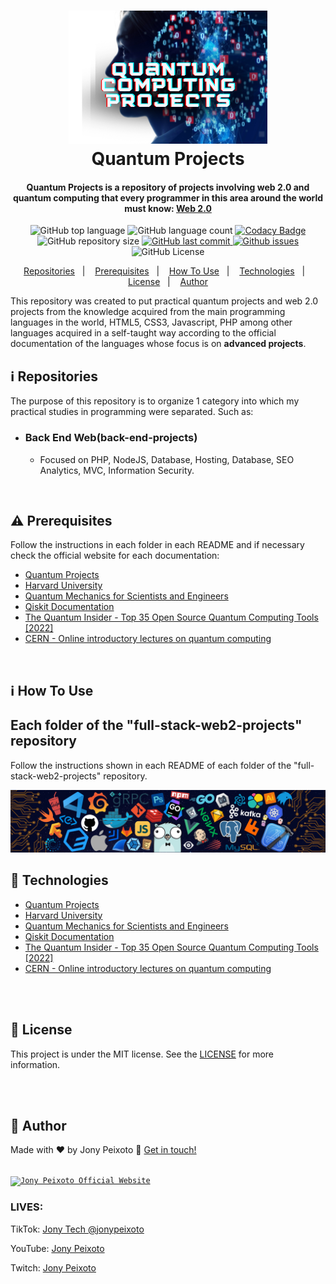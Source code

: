 <h1 align="center">
    <img alt="Quantum Computing GitHub README" src="https://github.com/jonypeixoto/jonypeixoto/blob/main/assets/quantum-projects-readme.png" />
    <br>
    Quantum Projects
</h1>

<h4 align="center">
   Quantum Projects is a repository of projects involving web 2.0 and quantum computing that every programmer in this area around the world must know:
   <a href="https://www.oreilly.com/pub/a/web2/archive/what-is-web-20.html/">Web 2.0</a>
</h4>
<p align="center">
  <img alt="GitHub top language" src="https://img.shields.io/github/languages/top/jonypeixoto/back-end-projects">
  
  <img alt="GitHub language count" src="https://img.shields.io/github/languages/count/jonypeixoto/back-end-projects">
  
  <a href="https://www.codacy.com/gh/jonypeixoto/full-stack-web2-projects/dashboard?utm_source=github.com&amp;utm_medium=referral&amp;utm_content=jonypeixoto/full-stack-web2-projects&amp;utm_campaign=Badge_Grade">
    <img alt="Codacy Badge" src="https://app.codacy.com/project/badge/Grade/799ca46e878b4a40a8c52ac735f5a1fa">
  </a>
  
  <img alt="GitHub repository size" src="https://img.shields.io/github/repo-size/jonypeixoto/back-end-projects">
  <a href="https://github.com/jonypeixoto/full-stack-web2-projects/commits">
   
  <img alt="GitHub last commit" src="https://img.shields.io/github/last-commit/jonypeixoto/back-end-projects">
  </a>
  
  <a href="https://github.com/jonypeixoto/full-stack-web2-projects/issues">
    <img alt="Github issues" src="https://img.shields.io/github/issues/jonypeixoto/back-end-projects">
  </a>
  
  <img alt="GitHub License" src="https://img.shields.io/github/license/jonypeixoto/full-stack-web2-projects"> 
</p>

<p align="center">
  <a href="#information_source-repositories">Repositories</a>&nbsp;&nbsp;&nbsp;|&nbsp;&nbsp;&nbsp;
  <a href="#warning-prerequisites">Prerequisites</a>&nbsp;&nbsp;&nbsp;|&nbsp;&nbsp;&nbsp;
  <a href="#information_source-how-to-use">How To Use</a>&nbsp;&nbsp;&nbsp;|&nbsp;&nbsp;&nbsp;
  <a href="#rocket-technologies">Technologies</a>&nbsp;&nbsp;&nbsp;|&nbsp;&nbsp;&nbsp;
  <a href="#memo-license">License</a>&nbsp;&nbsp;&nbsp;|&nbsp;&nbsp;&nbsp;
  <a href="#star2-author">Author</a>
</p>

This repository was created to put practical quantum projects and web 2.0 projects from the knowledge acquired from the main programming languages in the world, HTML5, CSS3, Javascript, PHP among other languages acquired in a self-taught way according to the official documentation of the languages whose focus is on <b>advanced projects</b>.

##  :information_source: Repositories

The purpose of this repository is to organize 1 category into which my practical studies in programming were separated. Such as:

* <b><h3>Back End Web(back-end-projects)</h3></b>
   * Focused on PHP, NodeJS, Database, Hosting, Database, SEO Analytics, MVC, Information Security.

<br/>

## :warning: Prerequisites

Follow the instructions in each folder in each README and if necessary check the official website for each documentation:

- [Quantum Projects](https://github.com/jonypeixoto/quantum-computing)
- [Harvard University](https://www.classcentral.com/course/edx-the-quantum-world-8358)
- [Quantum Mechanics for Scientists and Engineers](https://www.classcentral.com/course/edx-quantum-mechanics-for-scientists-and-engineers-1-21196)
- [Qiskit Documentation](https://qiskit.org/textbook/what-is-quantum.html)
- [The Quantum Insider - Top 35 Open Source Quantum Computing Tools [2022]](https://thequantuminsider.com/2022/05/27/quantum-computing-tools/)
- [CERN - Online introductory lectures on quantum computing](https://home.cern/news/announcement/computing/online-introductory-lectures-quantum-computing-6-november)

<br/>

## :information_source: How To Use

## Each folder of the "full-stack-web2-projects" repository
Follow the instructions shown in each README of each folder of the "full-stack-web2-projects" repository.
<br/>

![](https://github.com/JonyPeixoto/jonypeixoto/blob/main/assets/wow.png)  

## :rocket: Technologies

- [Quantum Projects](https://github.com/jonypeixoto/quantum-computing)
- [Harvard University](https://www.classcentral.com/course/edx-the-quantum-world-8358)
- [Quantum Mechanics for Scientists and Engineers](https://www.classcentral.com/course/edx-quantum-mechanics-for-scientists-and-engineers-1-21196)
- [Qiskit Documentation](https://qiskit.org/textbook/what-is-quantum.html)
- [The Quantum Insider - Top 35 Open Source Quantum Computing Tools [2022]](https://thequantuminsider.com/2022/05/27/quantum-computing-tools/)
- [CERN - Online introductory lectures on quantum computing](https://home.cern/news/announcement/computing/online-introductory-lectures-quantum-computing-6-november)

<br/><br/>

## :memo: License
This project is under the MIT license. See the [LICENSE](https://github.com/jonypeixoto/full-stack-web2-projects/blob/main/LICENSE) for more information.

<br/><br/>

## :star2: Author

Made with ♥ by Jony Peixoto :wave: [Get in touch!](https://jonypeixoto.com)

<br/>

<a href="https://www.jonypeixoto.com" target="_blank">
  <code><img alt="Jony Peixoto Official Website" height="30" width="130" src="https://img.shields.io/badge/website-000000?style=for-the-badge&logo=About.me&logoColor=white" /></code>
</a>

<br/>

### LIVES:

TikTok: [Jony Tech @jonypeixoto](https://jonypeixoto.com/tiktok)

YouTube: [Jony Peixoto](https://jonypeixoto.com/youtube)

Twitch: [Jony Peixoto](https://jonypeixoto.com/twitch)
